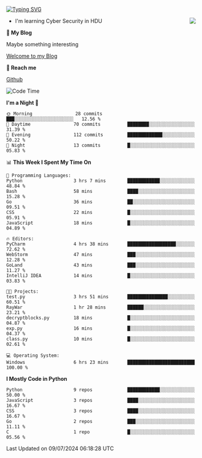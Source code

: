 [![Typing SVG](https://readme-typing-svg.herokuapp.com?font=Fira+Code&pause=1000&random=false&width=450&height=60&lines=Hello+%F0%9F%91%8B%F0%9F%8F%BB;I'm+JBNRZ)](https://git.io/typing-svg)

<a href="#">
  <img align="right" src="https://github-readme-stats.vercel.app/api?username=JBNRZ&show_icons=true&bg_color=15,f2f7fd,E0EAFC" />
</a>

- I'm learning Cyber Security in HDU

 **🌱 My Blog**

Maybe something interesting

[Welcome to my Blog](https://jbnrz.com.cn/)

 **💬 Reach me** 

[Github](https://github.com/JBNRZ)


<!--START_SECTION:waka-->
![Code Time](http://img.shields.io/badge/Code%20Time-578%20hrs%209%20mins-blue)

**I'm a Night 🦉** 

```text
🌞 Morning                28 commits          ███░░░░░░░░░░░░░░░░░░░░░░   12.56 % 
🌆 Daytime                70 commits          ████████░░░░░░░░░░░░░░░░░   31.39 % 
🌃 Evening                112 commits         █████████████░░░░░░░░░░░░   50.22 % 
🌙 Night                  13 commits          █░░░░░░░░░░░░░░░░░░░░░░░░   05.83 % 
```


📊 **This Week I Spent My Time On** 

```text
💬 Programming Languages: 
Python                   3 hrs 7 mins        ████████████░░░░░░░░░░░░░   48.84 % 
Bash                     58 mins             ████░░░░░░░░░░░░░░░░░░░░░   15.28 % 
Go                       36 mins             ██░░░░░░░░░░░░░░░░░░░░░░░   09.51 % 
CSS                      22 mins             █░░░░░░░░░░░░░░░░░░░░░░░░   05.91 % 
JavaScript               18 mins             █░░░░░░░░░░░░░░░░░░░░░░░░   04.89 % 

🔥 Editors: 
PyCharm                  4 hrs 38 mins       ██████████████████░░░░░░░   72.62 % 
WebStorm                 47 mins             ███░░░░░░░░░░░░░░░░░░░░░░   12.28 % 
GoLand                   43 mins             ███░░░░░░░░░░░░░░░░░░░░░░   11.27 % 
IntelliJ IDEA            14 mins             █░░░░░░░░░░░░░░░░░░░░░░░░   03.83 % 

🐱‍💻 Projects: 
test.py                  3 hrs 51 mins       ███████████████░░░░░░░░░░   60.51 % 
RayWar                   1 hr 28 mins        ██████░░░░░░░░░░░░░░░░░░░   23.21 % 
decryptblocks.py         18 mins             █░░░░░░░░░░░░░░░░░░░░░░░░   04.87 % 
exp.py                   16 mins             █░░░░░░░░░░░░░░░░░░░░░░░░   04.37 % 
class.py                 10 mins             █░░░░░░░░░░░░░░░░░░░░░░░░   02.61 % 

💻 Operating System: 
Windows                  6 hrs 23 mins       █████████████████████████   100.00 % 
```

**I Mostly Code in Python** 

```text
Python                   9 repos             ████████████░░░░░░░░░░░░░   50.00 % 
JavaScript               3 repos             ████░░░░░░░░░░░░░░░░░░░░░   16.67 % 
CSS                      3 repos             ████░░░░░░░░░░░░░░░░░░░░░   16.67 % 
Go                       2 repos             ███░░░░░░░░░░░░░░░░░░░░░░   11.11 % 
C                        1 repo              █░░░░░░░░░░░░░░░░░░░░░░░░   05.56 % 
```




 Last Updated on 09/07/2024 06:18:28 UTC
<!--END_SECTION:waka-->
